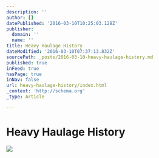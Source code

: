 ```yaml
---
description: ''
author: []
datePublished: '2016-03-10T10:25:03.128Z'
publisher:
  domain: ''
  name: ''
title: Heavy Haulage History
dateModified: '2016-03-10T07:37:13.832Z'
sourcePath: _posts/2016-03-10-heavy-haulage-history.md
published: true
inFeed: true
hasPage: true
inNav: false
url: heavy-haulage-history/index.html
_context: 'http://schema.org'
_type: Article

---
```

# Heavy Haulage History
![](https://the-grid-user-content.s3-us-west-2.amazonaws.com/6dcb8315-6e27-4482-b5ef-4dc2ec47b8c3.png)